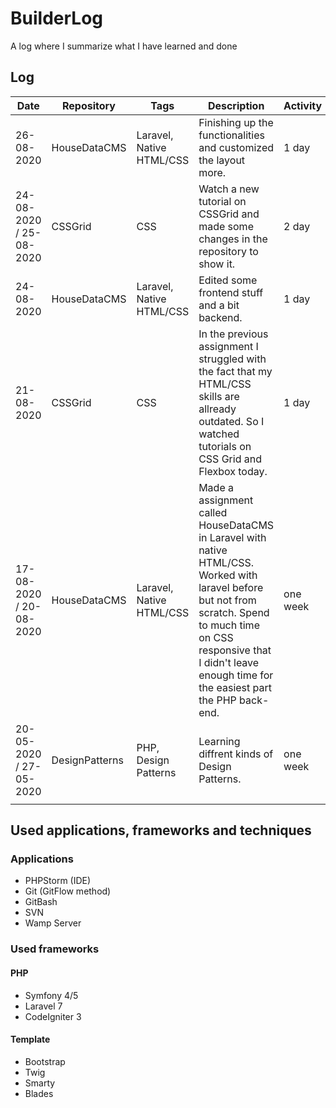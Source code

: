 # BuilderLog
A log where I summarize what I have learned and done

## Log

| Date | Repository | Tags | Description | Activity |
|---|---|---|---|---|
| 26-08-2020 | HouseDataCMS | Laravel, Native HTML/CSS | Finishing up the functionalities and customized the layout more. | 1 day |
| 24-08-2020 / 25-08-2020 | CSSGrid | CSS | Watch a new tutorial on CSSGrid and made some changes in the repository to show it. | 2 day |
| 24-08-2020 | HouseDataCMS | Laravel, Native HTML/CSS | Edited some frontend stuff and a bit backend. | 1 day |
| 21-08-2020 | CSSGrid | CSS | In the previous assignment I struggled with the fact that my HTML/CSS skills are allready outdated. So I watched tutorials on CSS Grid and Flexbox today. | 1 day |
| 17-08-2020 / 20-08-2020 | HouseDataCMS | Laravel, Native HTML/CSS | Made a assignment called HouseDataCMS in Laravel with native HTML/CSS. Worked with laravel before but not from scratch. Spend to much time on CSS responsive that I didn't leave enough time for the easiest part the PHP back-end. | one week |
| 20-05-2020 / 27-05-2020 | DesignPatterns | PHP, Design Patterns | Learning diffrent kinds of Design Patterns. | one week |
|   |   |   |

## Used applications, frameworks and techniques

### Applications
* PHPStorm (IDE)
* Git (GitFlow method)
* GitBash
* SVN
* Wamp Server

### Used frameworks
#### PHP
* Symfony 4/5
* Laravel 7
* CodeIgniter 3

#### Template
* Bootstrap
* Twig
* Smarty
* Blades
